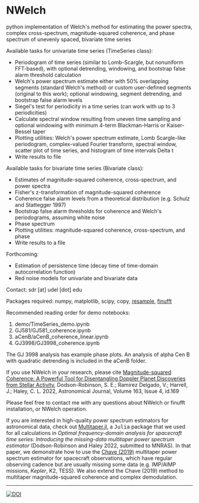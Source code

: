 # NWelch
python implementation of Welch's method for estimating the power spectra, complex cross-spectrum, magnitude-squared coherence, and phase spectrum of unevenly spaced, bivariate time series

Available tasks for univariate time series (TimeSeries class):

- Periodogram of time series (similar to Lomb-Scargle, but nonuniform FFT-based), with optional detrending, windowing, and bootstrap false alarm threshold calculation
- Welch's power spectrum estimate either with 50% overlapping segments (standard Welch's method) or custom user-defined segments (original to this work); optional windowing, segment detrending, and bootstrap false alarm levels 
- Siegel's test for periodicity in a time series (can work with up to 3 periodicities)
- Calculate spectral window resulting from uneven time sampling and optional windowing with minimum 4-term Blackman-Harris or Kaiser-Bessel taper
- Plotting utilities: Welch's power spectrum estimate, Lomb Scargle-like periodogram, complex-valued Fourier transform, spectral window, scatter plot of time series, and histogram of time intervals Delta t
- Write results to file

Available tasks for bivariate time series (Bivariate class):

- Estimates of magnitude-squared coherence, cross-spectrum, and power spectra
- Fisher's z-transformation of magnitude-squared coherence
- Coherence false alarm levels from a theoretical distribution (e.g. Schulz and Stattegger 1997)
- Bootstrap false alarm thresholds for coherence and Welch's periodograms, assuming white noise
- Phase spectrum
- Plotting utilities: magnitude-squared coherence, cross-spectrum, and phase
- Write results to a file

Forthcoming:

- Estimation of persistence time (decay time of time-domain autocorrelation function)
- Red noise models for univariate and bivariate data

Contact: sdr [at] udel [dot] edu

Packages required: numpy, matplotlib, scipy, copy, [resample](https://pypi.org/project/resample/), [finufft](https://finufft.readthedocs.io/en/latest/index.html) 

Recommended reading order for demo notebooks:

1. demo/TimeSeries\_demo.ipynb
2. GJ581/GJ581\_coherence.ipynb
3. aCenB/aCenB\_coherence\_linear.ipynb
4. GJ3998/GJ3998\_coherence.ipynb

The GJ 3998 analysis has example phase plots. An analysis of
alpha Cen B with quadratic detrending is included in the aCenB
folder.

If you use NWelch in your research, please cite [Magnitude-squared Coherence: A Powerful Tool for Disentangling Doppler Planet Discoveries from Stellar Activity](https://ui.adsabs.harvard.edu/abs/2022AJ....163..169D/abstract), Dodson-Robinson, S. E.; Ramirez Delgado, V.; Harrell, J.; Haley, C. L. 2022, Astronomical Journal, Volume 163, Issue 4, id.169

Please feel free to contact me with any questions about NWelch or finufft installation, or NWelch operation.

If you are interested in high-quality power spectrum estimators for astronomical data, check out [Multitaper.jl](https://github.com/lootie/Multitaper.jl), a <tt>Julia</tt> package that we used for all calculations in <em>Optimal frequency-domain analysis for spacecraft time series: Introducing the missing-data multitaper power spectrum estimator</em> (Dodson-Robinson and Haley 2022, submitted to MNRAS). In that paper, we demonstrate how to use the [Chave (2019)](https://academic.oup.com/gji/article/218/3/2165/5519233?login=false) multitaper power spectrum estimator for spacecraft observations, which have regular observing cadence but are usually missing some data (e.g. IMP/AIMP missions, <em>Kepler</em>, K2, TESS). We also extend the Chave (2019) method to multitaper magnitude-squared coherence and complex demodulation.

---

[![DOI](https://zenodo.org/badge/435631370.svg)](https://zenodo.org/badge/latestdoi/435631370)
